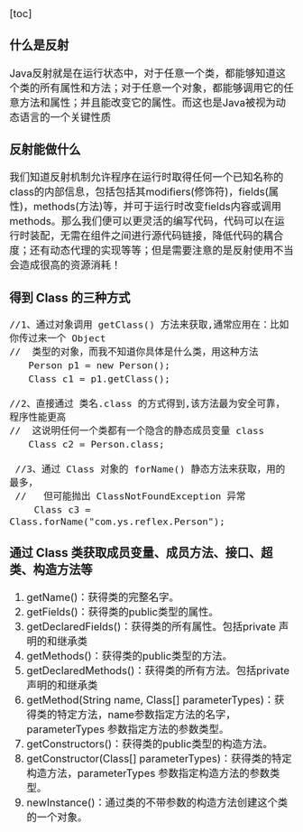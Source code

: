 <font size = "4">

[toc]

### 什么是反射
Java反射就是在运行状态中，对于任意一个类，都能够知道这个类的所有属性和方法；对于任意一个对象，都能够调用它的任意方法和属性；并且能改变它的属性。而这也是Java被视为动态语言的一个关键性质

### 反射能做什么
我们知道反射机制允许程序在运行时取得任何一个已知名称的class的内部信息，包括包括其modifiers(修饰符)，fields(属性)，methods(方法)等，并可于运行时改变fields内容或调用methods。那么我们便可以更灵活的编写代码，代码可以在运行时装配，无需在组件之间进行源代码链接，降低代码的耦合度；还有动态代理的实现等等；但是需要注意的是反射使用不当会造成很高的资源消耗！

### 得到 Class 的三种方式
```
//1、通过对象调用 getClass() 方法来获取,通常应用在：比如你传过来一个 Object
//  类型的对象，而我不知道你具体是什么类，用这种方法
　　Person p1 = new Person();
　　Class c1 = p1.getClass();
        
//2、直接通过 类名.class 的方式得到,该方法最为安全可靠，程序性能更高
//  这说明任何一个类都有一个隐含的静态成员变量 class
　　Class c2 = Person.class;
        
 //3、通过 Class 对象的 forName() 静态方法来获取，用的最多，
 //   但可能抛出 ClassNotFoundException 异常
 　　Class c3 = Class.forName("com.ys.reflex.Person");
```
### 通过 Class 类获取成员变量、成员方法、接口、超类、构造方法等
1. getName()：获得类的完整名字。
2. getFields()：获得类的public类型的属性。
3. getDeclaredFields()：获得类的所有属性。包括private 声明的和继承类
4. getMethods()：获得类的public类型的方法。
5. getDeclaredMethods()：获得类的所有方法。包括private 声明的和继承类
6. getMethod(String name, Class[] parameterTypes)：获得类的特定方法，name参数指定方法的名字，parameterTypes 参数指定方法的参数类型。
7. getConstructors()：获得类的public类型的构造方法。
8. getConstructor(Class[] parameterTypes)：获得类的特定构造方法，parameterTypes 参数指定构造方法的参数类型。
9. newInstance()：通过类的不带参数的构造方法创建这个类的一个对象。
</font>